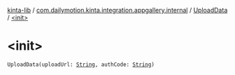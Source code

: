 [kinta-lib](../../index.md) / [com.dailymotion.kinta.integration.appgallery.internal](../index.md) / [UploadData](index.md) / [&lt;init&gt;](./-init-.md)

# &lt;init&gt;

`UploadData(uploadUrl: `[`String`](https://kotlinlang.org/api/latest/jvm/stdlib/kotlin/-string/index.html)`, authCode: `[`String`](https://kotlinlang.org/api/latest/jvm/stdlib/kotlin/-string/index.html)`)`